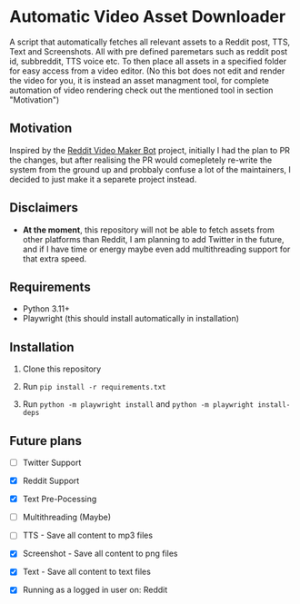 # Automatic Video Asset Downloader

A script that automatically fetches all relevant assets to a Reddit post, TTS, Text and Screenshots. All with pre defined paremetars such as reddit post id, subbreddit, TTS voice etc. To then place all assets in a specified folder for easy access from a video editor. (No this bot does not edit and render the video for you, it is instead an asset managment tool, for complete automation of video rendering check out the mentioned tool in section "Motivation")

## Motivation

Inspired by the [Reddit Video Maker Bot](https://github.com/elebumm/RedditVideoMakerBot) project, initially I had the plan to PR the changes, but after realising 
the PR would comepletely re-write the system from the ground up and probbaly confuse a lot of the maintainers, I decided to just make it a separete project instead.

## Disclaimers

- **At the moment**, this repository will not be able to fetch assets from other platforms than Reddit, I am planning to add Twitter in the future, and if I have time
or energy maybe even add multithreading support for that extra speed.

## Requirements

- Python 3.11+
- Playwright (this should install automatically in installation)

## Installation

1. Clone this repository
2. Run `pip install -r requirements.txt`

3. Run `python -m playwright install` and `python -m playwright install-deps`


## Future plans

- [ ] Twitter Support
- [x] Reddit Support
- [x] Text Pre-Pocessing 
- [ ] Multithreading (Maybe)
- [ ] TTS - Save all content to mp3 files
- [x] Screenshot - Save all content to png files
- [x] Text - Save all content to text files
- [x] Running as a logged in user on: Reddit

